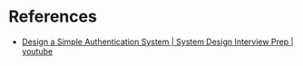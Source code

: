 # References

- [Design a Simple Authentication System | System Design Interview Prep | youtube](https://www.youtube.com/watch?v=uj_4vxm9u90)
